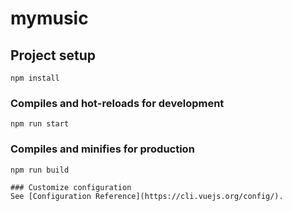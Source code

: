 # mymusic

## Project setup
```
npm install
```

### Compiles and hot-reloads for development
```
npm run start 
```

### Compiles and minifies for production
```
npm run build

### Customize configuration
See [Configuration Reference](https://cli.vuejs.org/config/).
